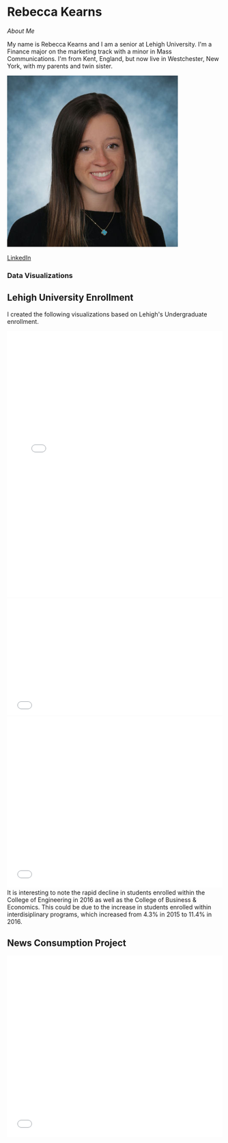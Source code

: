 # Rebecca Kearns

*About Me*

My name is Rebecca Kearns and I am a senior at Lehigh University. I'm a Finance major on the marketing track with a minor in Mass Communications. I'm from Kent, England, but now live in Westchester, New York, with my parents and twin sister. 

![Me](https://github.com/rebeccakearns/rebeccakearns.github.io/blob/master/vantine_linkedin_2473934-2.jpg?raw=true)

[LinkedIn](https://www.linkedin.com/in/rebecca-kearns-3a834812a/)


### Data Visualizations
## Lehigh University Enrollment
I created the following visualizations based on Lehigh's Undergraduate enrollment. 
<iframe title="Chart: 2017 Lehigh University Undergraduate Enrollment" aria-describedby="This pie chart shows the percentages of undergraduate enrollment in the six colleges at Lehigh University in2017. College of Arts &amp; Sciences had the largest enrollment among all." id="datawrapper-chart-8QcK0" src="//datawrapper.dwcdn.net/8QcK0/1/" scrolling="no" frameborder="0" style="width: 0; min-width: 100% !important;" height="621"></iframe><script type="text/javascript">!function(){"use strict";window.addEventListener("message",function(a){if(void 0!==a.data["datawrapper-height"])for(var t in a.data["datawrapper-height"]){var e=document.getElementById("datawrapper-chart-"+t);e&&(e.style.height=a.data["datawrapper-height"][t]+"px")}})}();</script>


<iframe title="Chart: 2017 Lehigh University Undergraduate Enrollment" aria-describedby="This bar chart represents Lehigh's 2017 undergraduate enrollment by home residence.  Minorities include Asian, Black, Hispanic, Multi-Racial, American Indian or Native Alaskan,	Native Hawaiian or Other Pacific Islander - U.S. Citizens only." id="datawrapper-chart-oTMpS" src="//datawrapper.dwcdn.net/oTMpS/2/" scrolling="no" frameborder="0" style="width: 0; min-width: 100% !important;" height="273"></iframe><script type="text/javascript">!function(){"use strict";window.addEventListener("message",function(a){if(void 0!==a.data["datawrapper-height"])for(var t in a.data["datawrapper-height"]){var e=document.getElementById("datawrapper-chart-"+t);e&&(e.style.height=a.data["datawrapper-height"][t]+"px")}})}();</script>


<iframe title="Chart: College Enrollment at Lehigh University 2008-2017" aria-describedby="Percentage of students enrolled within the three colleges at Lehigh University over the past 10 years." id="datawrapper-chart-uIEYr" src="//datawrapper.dwcdn.net/uIEYr/1/" scrolling="no" frameborder="0" style="width: 0; min-width: 100% !important;" height="400"></iframe><script type="text/javascript">!function(){"use strict";window.addEventListener("message",function(a){if(void 0!==a.data["datawrapper-height"])for(var t in a.data["datawrapper-height"]){var e=document.getElementById("datawrapper-chart-"+t);e&&(e.style.height=a.data["datawrapper-height"][t]+"px")}})}();</script>
It is interesting to note the rapid decline in students enrolled within the College of Engineering in 2016 as well as the College of Business & Economics. This could be due to the increase in students enrolled within interdisiplinary programs, which increased from 4.3% in 2015 to 11.4% in 2016.

## News Consumption Project
<iframe title="Chart: Political news dominates as the most-read category online" aria-describedby="This chart shows the most frequently read news topics online and the distribution of readers by age group in the U.S. " id="datawrapper-chart-ns9iN" src="//datawrapper.dwcdn.net/ns9iN/1/" scrolling="no" frameborder="0" style="width: 0; min-width: 100% !important;" height="424"></iframe><script type="text/javascript">!function(){"use strict";window.addEventListener("message",function(a){if(void 0!==a.data["datawrapper-height"])for(var t in a.data["datawrapper-height"]){var e=document.getElementById("datawrapper-chart-"+t);e&&(e.style.height=a.data["datawrapper-height"][t]+"px")}})}();</script>
